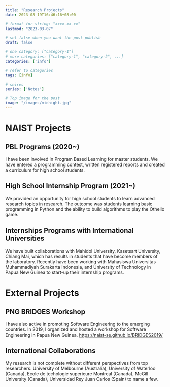 ```yaml
---
title: "Research Projects"
date: 2023-08-19T16:46:16+08:00

# format for string: "xxxx-xx-xx"
lastmod: "2023-03-07"

# set false when you want the post publish
draft: false

# one category: ["category-1"] 
# more categories: ["category-1", "category-2", ...]
categories: ['info']

# refer to categories
tags: [info]

# seires
series: ['Notes']

# Top image for the post
image: "/images/midnight.jpg"
---
```


<!--more-->
# NAIST Projects

## PBL Programs (2020~) 
I have been involved in Program Based Learning for master students. We have entered a programming contest, written registered reports and created a curriculum for high school students.

## High School Internship Program (2021~)
We provided an opportunity for high school students to learn advanced research topics in research. The outcome was students learning basic programming in Python and the ability to build algorithms to play the Othello game.

## Internships Programs with International Universities
We have built collaborations with Mahidol University, Kasetsart University, Chiang Mai, which has results in students that have become members of the laboratory.
Recently have been working with Mahasiswa Universitas Muhammadiyah Surakarta Indonesia, and University of Technology in Papua New Guinea to start-up their internship programs.

# External Projects

## PNG BRIDGES Workshop
I have also active in promoting Software Engineering to the emerging countries. In 2019, I organized and hosted a workshop for Software Engineering in Papua New Guinea. https://naist-se.github.io/BRIDGES2019/


## International Collaborations
My research is not complete without different perspectives from top researchers.
University of Melbourne (Australia), University of Waterloo (Canada), Ecole de techologie superieure Montreal (Canada), McGill University (Canada), Universidad Rey Juan Carlos (Spain) to name a few.
